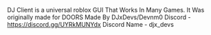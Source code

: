 DJ Client is a universal roblox GUI That Works In Many Games. It Was originally made for DOORS
Made By DJxDevs/Devnm0
Discord - https://discord.gg/UYRkMUNYdx
Discord Name - djx_devs
